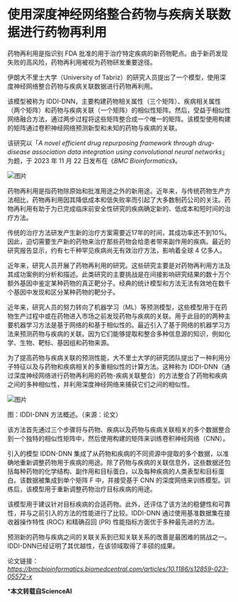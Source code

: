 # 使用深度神经网络整合药物与疾病关联数据进行药物再利用

药物再利用是指识别 FDA 批准的用于治疗特定疾病的新药物靶点。由于新药发现失败的高风险，药物再利用被视为药物研发重要途径。

伊朗大不里士大学（University of Tabriz）的研究人员提出了一个模型，使用深度神经网络整合药物与疾病关联数据进行药物再利用。

该模型被称为 IDDI-DNN，主要构建药物相关属性（三个矩阵）、疾病相关属性（两个矩阵）和药物与疾病关联（一个矩阵）的相似性矩阵。然后，受益于相似性网络融合方法，通过两步过程将这些矩阵整合成一个唯一的矩阵。该模型使用构建的矩阵通过卷积神经网络预测新型和未知的药物与疾病的关联。

该研究以「​*A novel efficient drug repurposing framework through drug-disease association data integration using convolutional neural networks*​」为题，于 2023 年 11 月 22 日发布在《​*BMC Bioinformatics*​》。

![图片](https://pic.imgdb.cn/item/65f00ac89f345e8d03d9f2d1.png)

药物再利用是指药物除原始和批准用途之外的新用途。近年来，与传统药物生产方法相比，药物再利用因其降低成本和低失败率而引起了大多数制药公司的关注。药物再利用有助于为已完成临床前安全性研究的疾病确定新的、低成本和短时间的治疗方法。

传统的治疗方法研发产生新的治疗方案需要近17年的时间，其成功率还不到10%。因此，迫切需要生产新的药物来治疗那些药物会给患者带来副作用的疾病。最近的研究报告显示，约有七千种罕见疾病尚无有效治疗方法，影响着全球 4 亿多人。

近年来，研究人员开展了药物再利用的研究。这些研究主要是对药物再利用方法及其成功案例的分析和描述。此类研究的主要挑战是在间接影响研究结果的数十万个额外基因中鉴定某种药物的真正靶分子。经典的统计模型和方法无法有效地在数千个基因中发现和区分某种药物的靶分子。

近年来，研究人员的努力转向了机器学习（ML）等预测模型，这些模型用于在药物生产过程中或在药物进入市场之前发现药物与疾病的关联。用于此目的的两种主要机器学习方法是基于网络的和基于相似性的。最近引入了基于网络的机器学习方法来预测药物与疾病的关联。因为它们能够提取和整合多种信息源的知识，例如化学、生物、靶标、基因组和药物来源。

为了提高药物与疾病关联的预测性能，大不里士大学的研究团队提出了一种利用分子特征以及与药物和疾病相关的多重相似性的计算方法。这种称为 IDDI-DNN（通过深度神经网络进行药物再利用的药物-疾病关联整合）的方法整合了药物和疾病之间的多种相似性，并利用深度神经网络来捕获它们之间的相似性。

![图片](https://pic.imgdb.cn/item/65f00adb9f345e8d03da3507.png)

图：IDDI-DNN 方法概述。（来源：论文）

该方法首先通过三个步骤将与药物、疾病以及药物与疾病关联相关的多个数据整合到一个独特的相似性矩阵中，然后使用构建的矩阵来训练卷积神经网络（CNN）。

引入的模型 IDDN-DNN 集成了从药物和疾病的不同资源中提取的多个数据，以准确地重新调整药物用于疾病的用途。除了药物与疾病的关联信息外，这些数据还包括每种药物的化学结构、副作用和目标蛋白，以及每种疾病的人类表型和目标蛋白。该数据被集成到单个矩阵 F 中，并接受基于 CNN 的深度网络来训练模型。训练后，该模型用于重新调整药物治疗目标疾病的用途。

该模型用于建议针对目标疾病的合适药物。此外，还评估了该方法的稳健性和可靠性，并与之前引入的方法的性能进行了比较。IDDI-DNN 通过使用基准数据集在接收器操作特性 (ROC) 和精确召回 (PR) 性能指标方面优于多种最先进的方法。

预测新的药物与疾病之间的关联关系到已知关联关系的改善是最困难的挑战之一。IDDI-DNN已经证明了其优越性，在该领域取得了丰硕的成果。

论文链接：*https://bmcbioinformatics.biomedcentral.com/articles/10.1186/s12859-023-05572-x*

***本文转载自ScienceAI**

